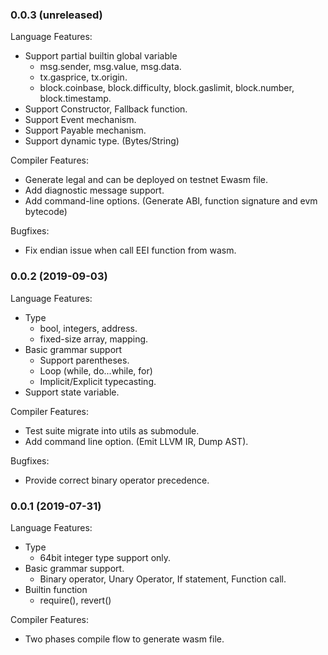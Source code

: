 ### 0.0.3 (unreleased)

Language Features:

* Support partial builtin global variable
    * msg.sender, msg.value, msg.data.
    * tx.gasprice, tx.origin.
    * block.coinbase, block.difficulty, block.gaslimit, block.number, block.timestamp.
* Support Constructor, Fallback function.
* Support Event mechanism.
* Support Payable mechanism.
* Support dynamic type. (Bytes/String)

Compiler Features:

* Generate legal and can be deployed on testnet Ewasm file.  
* Add diagnostic message support. 
* Add command-line options. (Generate ABI, function signature and evm bytecode)

Bugfixes:

* Fix endian issue when call EEI function from wasm.

### 0.0.2 (2019-09-03)

Language Features:

* Type
    * bool, integers, address.
    * fixed-size array, mapping.
* Basic grammar support
    * Support parentheses.
    * Loop (while, do...while, for)
    * Implicit/Explicit typecasting.
* Support state variable.

Compiler Features:

* Test suite migrate into utils as submodule.
* Add command line option. (Emit LLVM IR, Dump AST).

Bugfixes:

* Provide correct binary operator precedence. 


### 0.0.1 (2019-07-31)

Language Features:

* Type
    * 64bit integer type support only.
* Basic grammar support.
    * Binary operator, Unary Operator, If statement, Function call.
* Builtin function
    * require(), revert()


Compiler Features:

* Two phases compile flow to generate wasm file.

